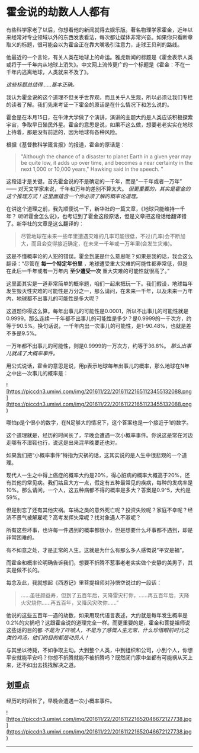 # 霍金说的劫数人人都有

有些科学家老了以后，你想看他的新闻就得去娱乐版。著名物理学家霍金，近年以来经常对专业领域以外的东西发表看法，每次都让媒体非常兴奋。如果你只看断章取义的标题，很可能会以为霍金正在靠大嘴吸引注意力，走球王贝利的路线。

他最近的一个言论，有关人类在地球上的命运。雅虎新闻的标题是《霍金表示人类或将于一千年内从地球上消失》。中文网上流传更广的一个标题是《霍金：不在一千年内逃离地球，人类就来不及了》。

 *这些标题总结得……基本正确。*

我认为霍金说的这个道理不但关乎世界观，而且关乎人生观，所以必须让我们专栏的读者了解。我们先来考证一下霍金的原话是在什么情况下和怎么说的。

霍金是在本月15日，在牛津大学做了个演讲，演讲的主题大约是人类应该积极探索宇宙，争取早日殖民外星。霍金的意思是说，如果不这么做，想要老老实实在地球上待着，那是没有前途的，因为地球有各种风险。

根据《基督教科学箴言报》的报道，霍金的原话是：

> "Although the chance of a disaster to planet Earth in a given year may be quite low, it adds up over time, and becomes a near certainty in the next 1,000 or 10,000 years," Hawking said in the speech. "

这段话才是关键。首先霍金说的不是确定的一千年，而是“一千年或者一万年” —— 对天文学家来说，千年和万年的差别不算太大。 *但更重要的，其实是霍金的这个推理方式！这里面蕴含一个你必须了解的概率论道理。*

在讲这个道理之前，我先顺便说一下，新华社的一篇文章，《地球只能维持一千年？ 听听霍金怎么说》，也考证到了霍金这段原话，但是文章把这段话给翻译错了。新华社的文章是这么翻译的： 

> 尽管地球在未来一些年里遭遇灾难的几率可能很低，不过(几率)会不断加大，而且会变得接近确定，在未来一千年或一万年里(会发生灾难)。

这是不懂概率论的人犯的错误。霍金到底是什么意思呢？如果是我的话，我会这么翻译：“尽管在 **每一个特定年份里** ，地球遭受重大灾难的可能性都非常低，但是在此后一千年或者一万年内 **至少遭受一次** 重大灾难的可能性就很高了。”

这里面其实是一道非常简单的概率题，咱们一起来把玩一下。我们假设，地球每年发生毁灭性灾难的可能性是万分之一，那么请问，在未来一千年，以及未来一万年内，地球都不出事儿的可能性是多大呢？

这道题你得这么算。每年出事儿的可能性是0.0001，所以不出事儿的可能性就是0.9999。那么连续一千年都不出事儿的可能性是多少？是0.9999的一千次方，约等于90.5%。换句话说，一千年内出一次事儿的可能性，是1-90.48%，也就是差不多是9.5%。

一万年都不出事儿的可能性，则是0.9999的一万次方，约等于36.8%。 *那么出事儿就成了大概率事件。*

用公式说话，霍金的意思是说，用p表示地球每年出事儿的概率，那么地球在N年之中出一次事儿的概率是：

![https://piccdn3.umiwi.com/img/201611/22/201611221651123455132088.png](https://piccdn3.umiwi.com/img/201611/22/201611221651123455132088.png)

哪怕p是个很小的数字，在N足够大的情况下，这个答案也是一个接近于1的数字。

这个道理就是，经历的时间长了，早晚会遭遇一次小概率事件。你说这是常在河边走哪有不湿鞋也行，说这是出来混早晚要还也对。

如果我们把“小概率事件”特指为灾祸的话，这其实说的是人生中很悲观的一个道理。

现代人一生之中得上癌症的概率大约是20%，得心脏病的概率大概高于20%，还有其他的常见病。我们姑且大方一点，假定有五种最常见的疾病，每种的发病率是10%。那么请问，一个人，这五种病都不得的概率是多大？答案是0.9^5，大约是59%。

但是别忘了还有其他灾祸。车祸之类的意外死亡呢？投资失败呢？家庭不幸呢？经济不景气被解雇呢？高考发挥失常呢？找对象遇人不淑呢？

所有这些坏事，也许每一件遇到的概率都很小，但是想要什么坏事都不遇到，却是非常困难的。

有不如意之处，才是正常的人生。这就是为什么有那么多人感慨说“平安是福”。

而霍金和概率论明确告诉我们，想要不折腾不惹事老老实实做个安静的美男子，其实是做不长的。

每念及此，我就想起《西游记》里菩提祖师对孙悟空说过的一段话： 

> ……虽驻颜益寿，但到了五百年后，天降雷灾打你，……再五百年后，天降火灾烧你……再五百年，又降风灾吹你……”

他说的这些五百年一遇的劫数，如果用现代语言表述，大约就是每年发生概率是0.2%的灾祸吧？这跟霍金说的道理完全一样。而更重要的是，霍金和菩提祖师说这些话的目的都 *不是为了吓唬人，不是为了感慨人生无常，什么珍惜眼前时光之类的鸡汤，他们的目的都是动员人！*

与其坐以待毙，不如争取主动。大到整个人类，中到组织和公司，小到个人，你想平安就能平安吗？你想不折腾就能不被折腾吗？既然闭门家中坐都有可能祸从天上来，还不如出去找找解决之道。 

## 划重点

经历的时间长了，早晚会遭遇一次小概率事件。

![https://piccdn3.umiwi.com/img/201611/22/201611221652046672127738.jpg](https://piccdn3.umiwi.com/img/201611/22/201611221652046672127738.jpg)

---
